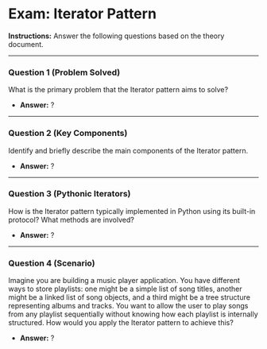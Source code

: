 
# Exam: Iterator Pattern

**Instructions:** Answer the following questions based on the theory document.

---

### Question 1 (Problem Solved)

What is the primary problem that the Iterator pattern aims to solve?

- **Answer:** ?

---

### Question 2 (Key Components)

Identify and briefly describe the main components of the Iterator pattern.

- **Answer:** ?

---

### Question 3 (Pythonic Iterators)

How is the Iterator pattern typically implemented in Python using its built-in protocol? What methods are involved?

- **Answer:** ?

---

### Question 4 (Scenario)

Imagine you are building a music player application. You have different ways to store playlists: one might be a simple list of song titles, another might be a linked list of song objects, and a third might be a tree structure representing albums and tracks. You want to allow the user to play songs from any playlist sequentially without knowing how each playlist is internally structured. How would you apply the Iterator pattern to achieve this?

- **Answer:** ?


